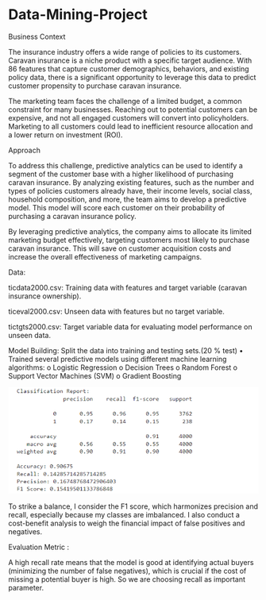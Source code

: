 # Data-Mining-Project
Business Context

The insurance industry offers a wide range of policies to its customers. Caravan insurance is a niche product with a specific target audience. With 86 features that capture customer demographics, behaviors, and existing policy data, there is a significant opportunity to leverage this data to predict customer propensity to purchase caravan insurance.

The marketing team faces the challenge of a limited budget, a common constraint for many businesses. Reaching out to potential customers can be expensive, and not all engaged customers will convert into policyholders. Marketing to all customers could lead to inefficient resource allocation and a lower return on investment (ROI).

Approach

To address this challenge, predictive analytics can be used to identify a segment of the customer base with a higher likelihood of purchasing caravan insurance. By analyzing existing features, such as the number and types of policies customers already have, their income levels, social class, household composition, and more, the team aims to develop a predictive model. This model will score each customer on their probability of purchasing a caravan insurance policy.

By leveraging predictive analytics, the company aims to allocate its limited marketing budget effectively, targeting customers most likely to purchase caravan insurance. This will save on customer acquisition costs and increase the overall effectiveness of marketing campaigns.

Data:

ticdata2000.csv: Training data with features and target variable (caravan insurance ownership).

ticeval2000.csv: Unseen data with features but no target variable.

tictgts2000.csv: Target variable data for evaluating model performance on unseen data.


Model Building:
Split the data into training and testing sets.(20 % test)
•	Trained several predictive models using different machine learning algorithms:
o	Logistic Regression
o	Decision Trees
o	Random Forest
o	Support Vector Machines (SVM)
o	Gradient Boosting


![image](https://github.com/ageerHarikrishna/Data-Mining-Project/blob/main/Screenshot%202024-06-16%20005058.png)


To strike a balance, I consider the F1 score, which harmonizes precision and recall, especially because my classes are imbalanced. I also conduct a cost-benefit analysis to weigh the financial impact of false positives and negatives.



Evaluation Metric :

A high recall rate means that the model is good at identifying actual buyers (minimizing the number of false negatives), which is crucial if the cost of missing a potential buyer is high. So we are choosing recall as important parameter.
